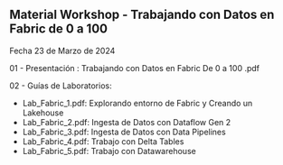 ## Material Workshop - Trabajando con Datos en Fabric de 0 a 100

Fecha 23 de Marzo de 2024

01 - Presentación : Trabajando con Datos en Fabric De 0 a 100 .pdf

02 - Guías de Laboratorios:
  - Lab_Fabric_1.pdf: Explorando entorno de Fabric y Creando un Lakehouse
  - Lab_Fabric_2.pdf: Ingesta de Datos con Dataflow Gen 2
  - Lab_Fabric_3.pdf: Ingesta de Datos con Data Pipelines
  - Lab_Fabric_4.pdf: Trabajo con Delta Tables
  - Lab_Fabric_5.pdf: Trabajo con Datawarehouse
